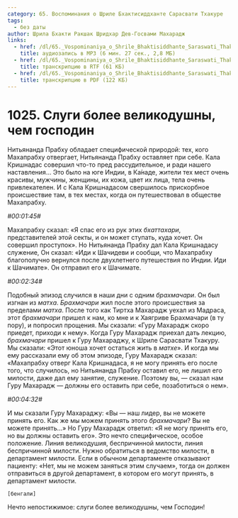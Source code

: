 ```yaml
---
category: 65. Воспоминания о Шриле Бхактисиддханте Сарасвати Тхакуре
tags:
  - без даты
author: Шрила Бхакти Ракшак Шридхар Дев-Госвами Махарадж
links:
  - href: /dl/65._Vospominaniya_o_Shrile_Bhaktisiddhante_Saraswati_Thakure/1025_2012.07.25.1_SridharMj_Slugi_bolee_velikodushny_chem_gospodin.mp3
    title: аудиозапись в MP3 (6 мин. 27 сек., 2,8 МБ)
  - href: /dl/65._Vospominaniya_o_Shrile_Bhaktisiddhante_Saraswati_Thakure/1025_2012.07.25.1_SridharMj_Slugi_bolee_velikodushny_chem_gospodin.rtf
    title: транскрипцию в RTF (61 КБ)
  - href: /dl/65._Vospominaniya_o_Shrile_Bhaktisiddhante_Saraswati_Thakure/1025_2012.07.25.1_SridharMj_Slugi_bolee_velikodushny_chem_gospodin.pdf
    title: транскрипцию в PDF (122 КБ)
---
```


# 1025. Слуги более великодушны, чем господин

Нитьянанда Прабху обладает специфической природой: тех, кого Махапрабху отвергает, Нитьянанда Прабху оставляет при себе. Кала Кришнадас совершил что-то пред рассудительное, и ради нашего наставления… Это было на юге Индии, в Ка́наде, жители тех мест очень красивы, мужчины, женщины, их кожа, цвет их лица, тела очень привлекателен. И с Кала Кришнадасом свершилось прискорбное происшествие там, в тех местах, когда он путешествовал в обществе Махапрабху.

*#00:01:45#*

Махапрабху сказал: «Я спас его из рук этих *бхаттахари*, представителей этой секты, и он может ступать, куда хочет. Он совершил проступок». Но Нитьянанда Прабху дал Кала Кришнадасу служение, Он сказал: «Иди к Шачидеви и сообщи, что Махапрабху благополучно вернулся после двухлетнего путешествия по Индии. Иди к Шачимате». Он отправил его к Шачимате.

*#00:02:34#*

Подобный эпизод случился в наши дни с одним *брахмачари*. Он был изгнан из *матха*. *Брахмачари* жил после этого происшествия за пределами *матха*. После того как Тиртха Махарадж уехал из Мадраса, этот *брахмачари* пришел к нам, ко мне и к Хаягриве Брахмачари (в ту пору), и попросил прощения. Мы сказали: «Гуру Махарадж скоро приедет, приходи к нему». Когда Гуру Махарадж приехал дать лекцию, *брахмачари* пришел к Гуру Махараджу, к Шриле Сарасвати Тхакуру. Мы сказали: «Этот юноша хочет остаться жить в *матхе*». И когда мы ему рассказали ему об этом эпизоде, Гуру Махарадж сказал: «Махапрабху отверг Кала Кришнадаса, я не могу принять его после того, что случилось, но Нитьянанда Прабху оставил его, не лишил его милости, даже дал ему занятие, служение. Поэтому вы, — сказал нам Гуру Махарадж — должны его оставить при себе, позаботиться о нем».

*#00:04:32#*

И мы сказали Гуру Махараджу: «Вы — наш лидер, вы не можете принять его. Как же мы можем принять этого *брахмачари*? Вы не можете принять…» Но Гуру Махарадж ответил: «Я не могу принять его, но вы должны оставить его». Это нечто специфическое, особое положение. Линия великодушия, беспричинной милости, линия беспричинной милости. Нужно обратиться в ведомство милости, в департамент милости. Если в обычном департаменте отказывают пациенту: «Нет, мы не можем заняться этим случаем», тогда он должен отправиться в другой департамент, в котором его могут принять, в департамент милости.

    [бенгали]

Нечто непостижимое: слуги более великодушны, чем Господин!

